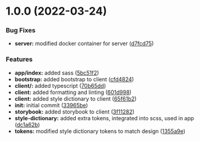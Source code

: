 # 1.0.0 (2022-03-24)


### Bug Fixes

* **server:** modified docker container for server ([d7fcd75](https://bitbucket.org/blackboardd/shoppy/commits/d7fcd753a765f079ca19ffdd6db359c71517b38f))


### Features

* **app/index:** added sass ([5bc51f2](https://bitbucket.org/blackboardd/shoppy/commits/5bc51f2d3eac50dd39a5eb7a52fe14b2cf4b5602))
* **bootstrap:** added bootstrap to client ([cfd4824](https://bitbucket.org/blackboardd/shoppy/commits/cfd4824163eff1827286dbc35c6a0be28b085b64))
* **client/:** added typescript ([70b65dd](https://bitbucket.org/blackboardd/shoppy/commits/70b65dd6c13cbeeb2d732209db8b1d89ef9da1cb))
* **client:** added formatting and linting ([601d998](https://bitbucket.org/blackboardd/shoppy/commits/601d9987439ba257ff18c11c870be6414a573fe2))
* **client:** added style dictionary to client ([65f61b2](https://bitbucket.org/blackboardd/shoppy/commits/65f61b25017d114e26d7d8052c6a73c6256d1b4a))
* **init:** initial commit ([33965be](https://bitbucket.org/blackboardd/shoppy/commits/33965bea53c78a5727ca49ce7ea59b3dca9b199b))
* **storybook:** added storybook to client ([3f11282](https://bitbucket.org/blackboardd/shoppy/commits/3f11282e0587f0ffe9e399dc948f97d398404810))
* **style-dictionary:** added extra tokens, integrated into scss, used in app ([dc1a62b](https://bitbucket.org/blackboardd/shoppy/commits/dc1a62b6adee78fcc630e34dfed53e8a53310ede))
* **tokens:** modified style dictionary tokens to match design ([1355a9e](https://bitbucket.org/blackboardd/shoppy/commits/1355a9e72521690eb209b868df199109f8b5e17f))
